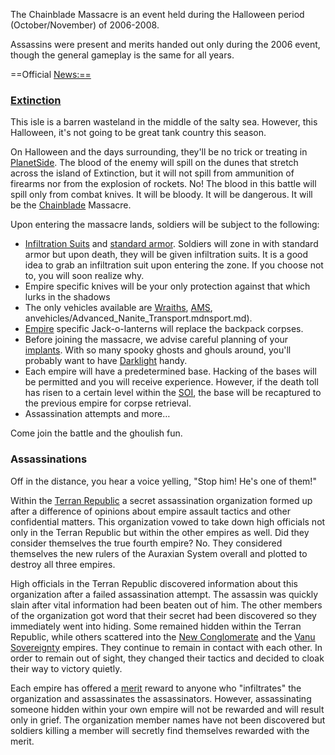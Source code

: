 The Chainblade Massacre is an event held during the Halloween
period (October/November) of 2006-2008.

Assassins were present and merits handed out only during the 2006 event, though
the general gameplay is the same for all years.

==Official <News:==>

### [Extinction](../../locations/Oshur.md#Extinction)

This isle is a barren wasteland in the middle of the salty sea. However, this
Halloween, it's not going to be great tank country this season.

On Halloween and the days surrounding, they'll be no trick or treating in
[PlanetSide](../../PlanetSide.md). The blood of the enemy will spill on the dunes that
stretch across the island of Extinction, but it will not spill from ammunition
of firearms nor from the explosion of rockets. No! The blood in this battle will
spill only from combat knives. It will be bloody. It will be dangerous. It will
be the [Chainblade](../../weapons/Chainblade.md) Massacre.

Upon entering the massacre lands, soldiers will be subject to the following:

- [Infiltration Suits](../../armor/Infiltration_Suit.md) and
  [standard armor](../../armor/Standard_Exo-Suit.md). Soldiers will zone in with
  standard armor but upon death, they will be given infiltration suits. It is a
  good idea to grab an infiltration suit upon entering the zone. If you choose
  not to, you will soon realize why.
- Empire specific knives will be your only protection against that which lurks
  in the shadows
- The only vehicles available are [Wraiths](../../vehicles/Wraith.md),
  [AMS](../../vehicles/Advanced_Mobile_Station.md),
  anvehicles/Advanced_Nanite_Transport.mdnsport.md).
- [Empire](../../terminology/Empire.md) specific Jack-o-lanterns will replace the
  backpack corpses.
- Before joining the massacre, we advise careful planning of your
  [implants](../../implants/index.md). With so many spooky ghosts and ghouls
  around, you'll probably want to have [Darklight](../../implants/Darklight.md)
  handy.
- Each empire will have a predetermined base. Hacking of the bases will be
  permitted and you will receive experience. However, if the death toll has
  risen to a certain level within the
  [SOI](../../locations/Sphere_of_Influence.md), the base will be recaptured to the
  previous empire for corpse retrieval.
- Assassination attempts and more…

Come join the battle and the ghoulish fun.

### Assassinations

Off in the distance, you hear a voice yelling, "Stop him! He's one of them!"

Within the [Terran Republic](../../terminology/Terran_Republic.md) a secret assassination
organization formed up after a difference of opinions about empire assault
tactics and other confidential matters. This organization vowed to take down
high officials not only in the Terran Republic but within the other empires as
well. Did they consider themselves the true fourth empire? No. They considered
themselves the new rulers of the Auraxian System overall and plotted to destroy
all three empires.

High officials in the Terran Republic discovered information about this
organization after a failed assassination attempt. The assassin was quickly
slain after vital information had been beaten out of him. The other members of
the organization got word that their secret had been discovered so they
immediately went into hiding. Some remained hidden within the Terran Republic,
while others scattered into the [New Conglomerate](../../terminology/New_Conglomerate.md) and the
[Vanu Sovereignty](../../terminology/Vanu_Sovereignty.md) empires. They continue to remain in
contact with each other. In order to remain out of sight, they changed their
tactics and decided to cloak their way to victory quietly.

Each empire has offered a [merit](../../merits/index.md) reward to
anyone who "infiltrates" the organization and assassinates the assassinators.
However, assassinating someone hidden within your own empire will not be
rewarded and will result only in grief. The organization member names have not
been discovered but soldiers killing a member will secretly find themselves
rewarded with the merit.
